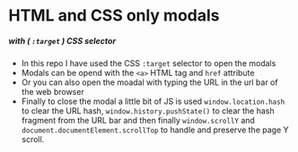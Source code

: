 # HTML and CSS only modals

##### with ( `:target` ) CSS selector

- In this repo I have used the CSS `:target` selector to open the modals
- Modals can be opend with the `<a>` HTML tag and `href` attribute  
- Or you can also open the moadal with typing the URL in the url bar of the web browser
- Finally to close the modal a little bit of JS is used `window.location.hash` to clear the URL hash, `window.history.pushState()` to clear the hash fragment from the URL bar and then finally `window.scrollY` and `document.documentElement.scrollTop` to handle and preserve the page Y scroll.
